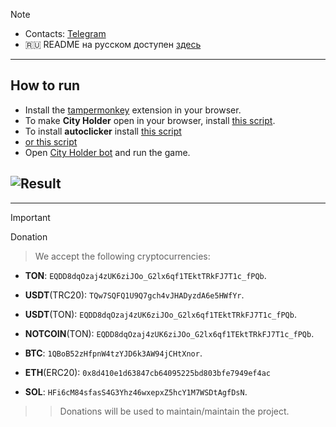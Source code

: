 > [!NOTE]
> - Contacts: [Telegram](https://t.me/qNkkkkkk) 
> - 🇷🇺 README на русском доступен [здесь](README.md)
---
## How to run
- Install the [tampermonkey](https://chromewebstore.google.com/detail/tampermonkey/dhdgffkkebhmkfjojejmpbldmpobfkfo) extension in your browser.
- To make **City Holder** open in your browser, install [this script](https://github.com/qNkkkk/City-Holder-Autoclicker/blob/main/Open%20on%20the%20web.js).
- To install **autoclicker** install [this script](https://github.com/qNkkkk/City-Holder-Autoclicker/blob/main/Script_withoutWW.js)
- [or this script](https://github.com/qNkkkk/City-Holder-Autoclicker/blob/main/script.js)
- Open [City Holder bot](https://t.me/cityholder/game?startapp=5278492883) and run the game.

## ![Result](result.gif)

---
> [!IMPORTANT] 
> Donation
> 
> > We accept the following cryptocurrencies:
> 
> - **TON**: `EQDD8dqOzaj4zUK6ziJOo_G2lx6qf1TEktTRkFJ7T1c_fPQb`.
> 
> - **USDT**(TRC20): `TQw7SQFQ1U9Q7gch4vJHADyzdA6e5HWfYr`.
> 
> - **USDT**(TON): `EQDD8dqOzaj4zUK6ziJOo_G2lx6qf1TEktTRkFJ7T1c_fPQb`.
> 
> - **NOTCOIN**(TON): `EQDD8dqOzaj4zUK6ziJOo_G2lx6qf1TEktTRkFJ7T1c_fPQb`.
> 
> - **BTC**: `1QBoB52zHfpnW4tzYJD6k3AW94jCHtXnor`.
>
> - **ETH**(ERC20): `0x8d410e1d63847cb64095225bd803bfe7949ef4ac`
>
> - **SOL**: `HFi6cM84sfasS4G3Yhz46wxepxZ5hcY1M7WSDtAgfDsN`.
>
> > > Donations will be used to maintain/maintain the project.
